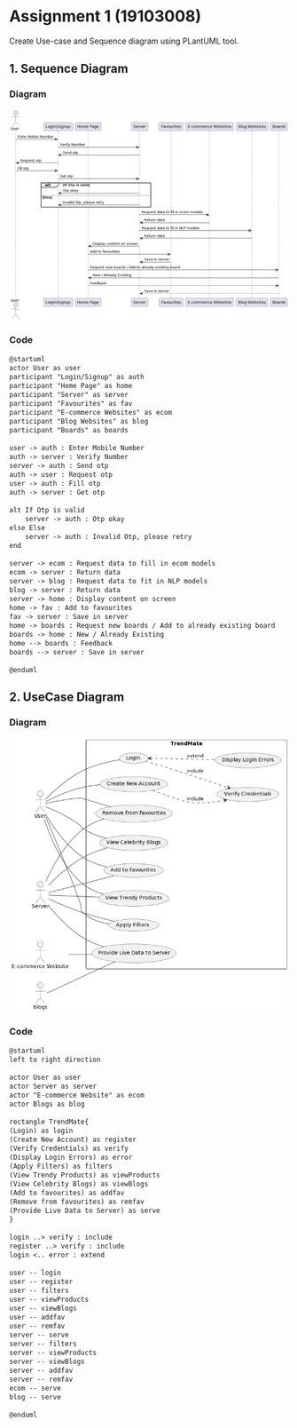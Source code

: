 # Assignment  1 (19103008)
Create Use-case and Sequence diagram using PLantUML tool.

## 1. Sequence Diagram
### Diagram
![Sequence Diagram](https://github.com/akshitgarg09/SoftwareTesting/blob/main/Assignment%201/SequenceDiagram.png)

### Code
```
@startuml
actor User as user
participant "Login/Signup" as auth
participant "Home Page" as home
participant "Server" as server
participant "Favourites" as fav
participant "E-commerce Websites" as ecom
participant "Blog Websites" as blog
participant "Boards" as boards

user -> auth : Enter Mobile Number
auth -> server : Verify Number
server -> auth : Send otp
auth -> user : Request otp
user -> auth : Fill otp
auth -> server : Get otp

alt If Otp is valid
    server -> auth : Otp okay
else Else
    server -> auth : Invalid Otp, please retry
end

server -> ecom : Request data to fill in ecom models
ecom -> server : Return data
server -> blog : Request data to fit in NLP models
blog -> server : Return data
server -> home : Display content on screen
home -> fav : Add to favourites
fav -> server : Save in server
home -> boards : Request new boards / Add to already existing board
boards -> home : New / Already Existing
home --> boards : Feedback
boards --> server : Save in server

@enduml
```

## 2. UseCase Diagram
### Diagram
![UseCase Diagram](https://github.com/akshitgarg09/SoftwareTesting/blob/main/Assignment%201/UseCase.png)

### Code
```
@startuml
left to right direction

actor User as user
actor Server as server
actor "E-commerce Website" as ecom
actor Blogs as blog

rectangle TrendMate{
(Login) as login
(Create New Account) as register
(Verify Credentials) as verify
(Display Login Errors) as error
(Apply Filters) as filters
(View Trendy Products) as viewProducts
(View Celebrity Blogs) as viewBlogs
(Add to favourites) as addfav
(Remove from favourites) as remfav
(Provide Live Data to Server) as serve
}

login ..> verify : include
register ..> verify : include
login <.. error : extend

user -- login
user -- register
user -- filters
user -- viewProducts
user -- viewBlogs
user -- addfav
user -- remfav
server -- serve
server -- filters
server -- viewProducts
server -- viewBlogs
server -- addfav
server -- remfav
ecom -- serve
blog -- serve

@enduml
```
